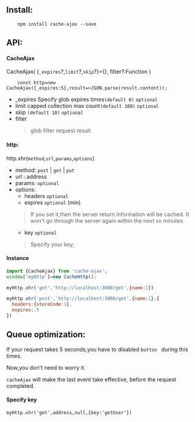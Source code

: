 Install:
---
        npm install cache-ajax --save

API:
---
#### CacheAjax
CacheAjax(
    {`_expires`?,`limit`?,`skip`?}={},
    filter?:Function<any>
)
        
        const http=new CacheAjax({_expires:5},result=>JSON.parse(result.content));

- _expires Specify glob expires times`(default 0)` `optional`
- limit capped collection max count`(default 100)` `optional`
- skip `(default 10)` `optional`
- filter
    >glob filter request result


#### http:
http.xhr(`method`,`url`,`params`,`options`)
- method: `post` | `get` | `put`
- url : address
- params: `optional`
- options:
    - headers `optional`
    - expires `optional` (min)
    > If you set it,then the server return information will be cached.
    It won't go through the server again within the next xx minutes
    - key `optional`
    > Specify your key;
#### Instance
```js
import {CacheAjax} from 'cache-ajax';
window['myHttp']=new CacheHttp();

myHttp.xhr('get','http://localhost:3000/get',{name:1})

myHttp.xhr('post','http://localhost:3000/get',{name:1},{
  headers:{storeCode:1},
  expires:.5
})
```
Queue optimization:
---
If your request takes 5 seconds,you have to disabled `button ` during this times.

Now,you don't need to worry it.

`cacheAjax` will make the last event take effective, before the request completed.

#### Specify key
```
myHttp.xhr('get',address,null,{key:'getUser'})
```
